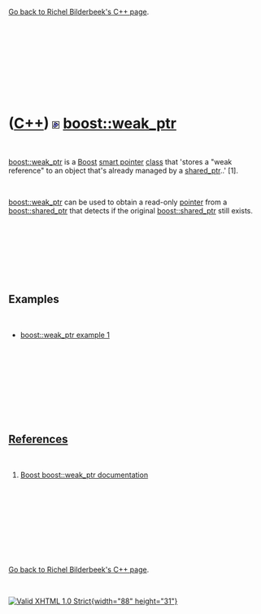 

[Go back to Richel Bilderbeek's C++ page](Cpp.htm).

 

 

 

 

 

([C++](Cpp.htm)) ![Boost](PicBoost.png) [boost::weak\_ptr](CppBoostWeak_ptr.htm)
================================================================================

 

[boost::weak\_ptr](CppBoostWeak_ptr.htm) is a [Boost](CppBoost.htm)
[smart pointer](CppSmartPointer.htm) [class](CppClass.htm) that 'stores
a "weak reference" to an object that's already managed by a
[shared\_ptr](CppBoostShared_ptr.htm)..' \[1\].

 

[boost::weak\_ptr](CppBoostWeak_ptr.htm) can be used to obtain a
read-only [pointer](CppPointer.htm) from a
[boost::shared\_ptr](CppBoostShared_ptr.htm) that detects if the
original [boost::shared\_ptr](CppBoostShared_ptr.htm) still exists.

 

 

 

 

Examples
--------

 

-   [boost::weak\_ptr example 1](CppBoostWeak_ptrExample1.htm)

 

 

 

 

 

[References](CppReferences.htm)
-------------------------------

 

1.  [Boost boost::weak\_ptr
    documentation](http://www.boost.org/doc/libs/1_42_0/libs/smart_ptr/weak_ptr.htm)

 

 

 

 

 

[Go back to Richel Bilderbeek's C++ page](Cpp.htm).



 

[![Valid XHTML 1.0 Strict](valid-xhtml10.png){width="88"
height="31"}](http://validator.w3.org/check?uri=referer)
